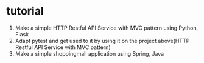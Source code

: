 # tutorial

1. Make a simple HTTP Restful API Service with MVC pattern using Python, Flask
2. Adapt pytest and get used to it by using it on the project above(HTTP Restful API Service with MVC pattern)
3. Make a simple shoppingmall application using Spring, Java
